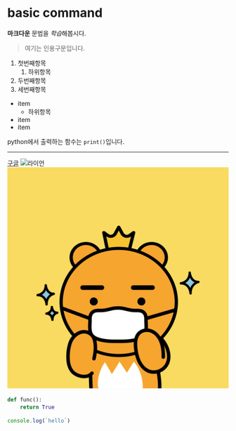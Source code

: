 # basic command

**마크다운** 문법을 *학습*해봅시다.
> 여기는 인용구문입니다.

1. 첫번째항목
    1. 하위항목
2. 두번째항목
3. 세번째항목

- item
    - 하위항목
- item
- item

python에서 출력하는 함수는 `print()`입니다.

---

[구글](https://google.com)
![라이언](https://mblogthumb-phinf.pstatic.net/MjAxODAyMDRfMjM3/MDAxNTE3Njc2ODc4MTI3.lNuPv5-N9JtO7ClKXTmwMWPMUQxjoALWFvBLrryj4qcg.JC4r6CfGfuzlheSA79KdXDoVTMli9LeXv_stOMsWCpog.PNG.d_hye97/8948956.png?type=w800)
![라이언](./assets/img.jpg)


```python
def func():
    return True
```

```javascript
console.log(`hello`)
```
